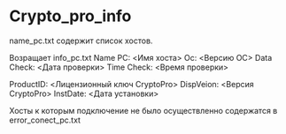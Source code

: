 # Crypto_pro_info
name_pc.txt содержит список хостов.

Возращает info_pc.txt 
Name PC:    <Имя хоста>
Oc:         <Версию ОС>
Data Check: <Дата проверки>
Time Check: <Время проверки>

ProductID:  <Лицензионный ключ CryptoPro>
DispVeion:  <Версия CryptoPro>
InstDate:   <Дата установки>

Хосты к которым подключение не было осуществленно содержатся в error_conect_pc.txt 
